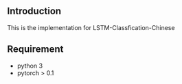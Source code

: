 ## Introduction
This is the implementation for LSTM-Classfication-Chinese

## Requirement
* python 3
* pytorch > 0.1
